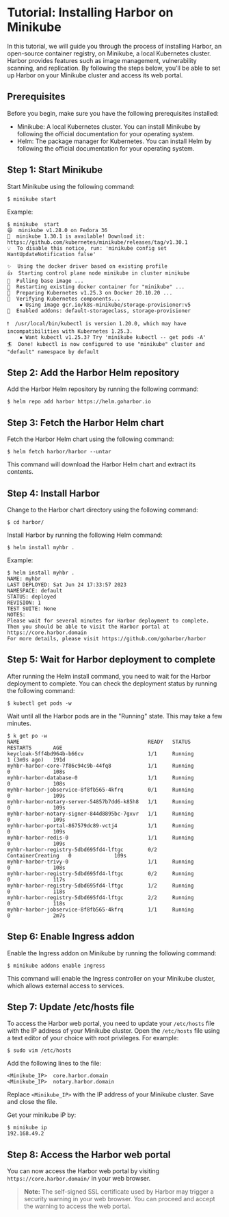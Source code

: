 # Tutorial: Installing Harbor on Minikube

In this tutorial, we will guide you through the process of installing Harbor, an open-source container registry, on Minikube, a local Kubernetes cluster. Harbor provides features such as image management, vulnerability scanning, and replication. By following the steps below, you'll be able to set up Harbor on your Minikube cluster and access its web portal.

## Prerequisites

Before you begin, make sure you have the following prerequisites installed:

- Minikube: A local Kubernetes cluster. You can install Minikube by following the official documentation for your operating system.
- Helm: The package manager for Kubernetes. You can install Helm by following the official documentation for your operating system.

## Step 1: Start Minikube

Start Minikube using the following command:

```shell
$ minikube start
```

Example:

```
$ minikube  start
😄  minikube v1.28.0 on Fedora 36
🎉  minikube 1.30.1 is available! Download it: https://github.com/kubernetes/minikube/releases/tag/v1.30.1
💡  To disable this notice, run: 'minikube config set WantUpdateNotification false'

✨  Using the docker driver based on existing profile
👍  Starting control plane node minikube in cluster minikube
🚜  Pulling base image ...
🔄  Restarting existing docker container for "minikube" ...
🐳  Preparing Kubernetes v1.25.3 on Docker 20.10.20 ...
🔎  Verifying Kubernetes components...
    ▪ Using image gcr.io/k8s-minikube/storage-provisioner:v5
🌟  Enabled addons: default-storageclass, storage-provisioner

❗  /usr/local/bin/kubectl is version 1.20.0, which may have incompatibilities with Kubernetes 1.25.3.
    ▪ Want kubectl v1.25.3? Try 'minikube kubectl -- get pods -A'
🏄  Done! kubectl is now configured to use "minikube" cluster and "default" namespace by default
```

## Step 2: Add the Harbor Helm repository

Add the Harbor Helm repository by running the following command:

```shell
$ helm repo add harbor https://helm.goharbor.io
```

## Step 3: Fetch the Harbor Helm chart

Fetch the Harbor Helm chart using the following command:

```shell
$ helm fetch harbor/harbor --untar
```

This command will download the Harbor Helm chart and extract its contents.

## Step 4: Install Harbor

Change to the Harbor chart directory using the following command:

```shell
$ cd harbor/
```

Install Harbor by running the following Helm command:

```shell
$ helm install myhbr .
```

Example:

```
$ helm install myhbr .
NAME: myhbr
LAST DEPLOYED: Sat Jun 24 17:33:57 2023
NAMESPACE: default
STATUS: deployed
REVISION: 1
TEST SUITE: None
NOTES:
Please wait for several minutes for Harbor deployment to complete.
Then you should be able to visit the Harbor portal at https://core.harbor.domain
For more details, please visit https://github.com/goharbor/harbor
```

## Step 5: Wait for Harbor deployment to complete

After running the Helm install command, you need to wait for the Harbor deployment to complete. You can check the deployment status by running the following command:

```shell
$ kubectl get pods -w
```

Wait until all the Harbor pods are in the "Running" state. This may take a few minutes.

```
$ k get po -w
NAME                                          READY   STATUS              RESTARTS       AGE
keycloak-5ff4bd964b-b66cv                     1/1     Running             1 (3m9s ago)   191d
myhbr-harbor-core-7f86c94c9b-44fq8            1/1     Running             0              108s
myhbr-harbor-database-0                       1/1     Running             0              108s
myhbr-harbor-jobservice-8f8fb565-4kfrq        0/1     Running             0              109s
myhbr-harbor-notary-server-54857b7dd6-k85h8   1/1     Running             0              109s
myhbr-harbor-notary-signer-844d8895bc-7gxvr   1/1     Running             0              109s
myhbr-harbor-portal-867579dc89-vctj4          1/1     Running             0              109s
myhbr-harbor-redis-0                          1/1     Running             0              109s
myhbr-harbor-registry-5dbd695fd4-lftgc        0/2     ContainerCreating   0              109s
myhbr-harbor-trivy-0                          1/1     Running             0              108s
myhbr-harbor-registry-5dbd695fd4-lftgc        0/2     Running             0              117s
myhbr-harbor-registry-5dbd695fd4-lftgc        1/2     Running             0              118s
myhbr-harbor-registry-5dbd695fd4-lftgc        2/2     Running             0              118s
myhbr-harbor-jobservice-8f8fb565-4kfrq        1/1     Running             0              2m7s
```

## Step 6: Enable Ingress addon

Enable the Ingress addon on Minikube by running the following command:

```shell
$ minikube addons enable ingress
```

This command will enable the Ingress controller on your Minikube cluster, which allows external access to services.

## Step 7: Update /etc/hosts file

To access the Harbor web portal, you need to update your `/etc/hosts` file with the IP address of your Minikube cluster. Open the `/etc/hosts` file using a text editor of your choice with root privileges. For example:

```shell
$ sudo vim /etc/hosts
```

Add the following lines to the file:

```
<Minikube_IP>  core.harbor.domain
<Minikube_IP>  notary.harbor.domain
```

Replace `<Minikube_IP>` with the IP address of your Minikube cluster. Save and close the file.

Get your minikube iP by:

```
$ minikube ip
192.168.49.2
```

## Step 8: Access the Harbor web portal

You can now access the Harbor web portal by visiting `https://core.harbor.domain/` in your web browser. 

> **Note:** The self-signed SSL certificate used by Harbor may trigger a security warning in your web browser. You can proceed and accept the warning to access the web portal.
